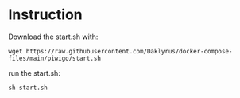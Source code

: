# Instruction
Download the start.sh with: 
```
wget https://raw.githubusercontent.com/Daklyrus/docker-compose-files/main/piwigo/start.sh
```
run the start.sh: 
```
sh start.sh
```
